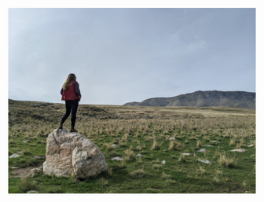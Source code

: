 ![Amelia standing on a rock on Antelope Island, looking for Buffalo](/assets/images/buffalolookout.jpeg)
